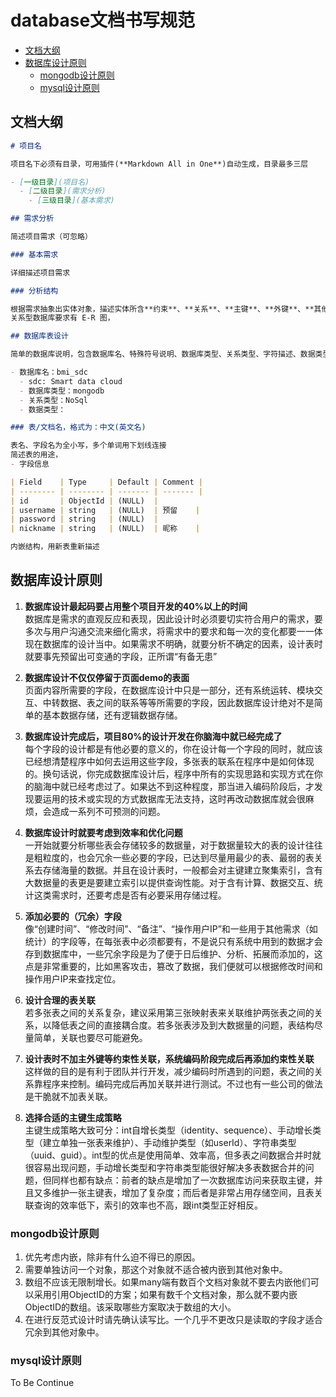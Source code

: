 # database文档书写规范

- [文档大纲](#%e6%96%87%e6%a1%a3%e5%a4%a7%e7%ba%b2)
- [数据库设计原则](#%e6%95%b0%e6%8d%ae%e5%ba%93%e8%ae%be%e8%ae%a1%e5%8e%9f%e5%88%99)
  - [mongodb设计原则](#mongodb%e8%ae%be%e8%ae%a1%e5%8e%9f%e5%88%99)
  - [mysql设计原则](#mysql%e8%ae%be%e8%ae%a1%e5%8e%9f%e5%88%99)

## 文档大纲

```markdown
# 项目名

项目名下必须有目录，可用插件(**Markdown All in One**)自动生成，目录最多三层

- [一级目录](项目名)
  - [二级目录](需求分析)
    - [三级目录](基本需求)

## 需求分析

简述项目需求（可忽略）

### 基本需求

详细描述项目需求

### 分析结构

根据需求抽象出实体对象，描述实体所含**约束**、**关系**、**主键**、**外键**、**其他列**等，分库分表，  
关系型数据库要求有 E-R 图，

## 数据库表设计

简单的数据库说明，包含数据库名、特殊符号说明、数据库类型、关系类型、字符描述、数据类型等， 例如：

- 数据库名：bmi_sdc
  - sdc: Smart data cloud
  - 数据库类型：mongodb
  - 关系类型：NoSql
  - 数据类型：

### 表/文档名，格式为：中文(英文名)

表名、字段名为全小写，多个单词用下划线连接  
简述表的用途，
- 字段信息

| Field    | Type     | Default | Comment |
| -------- | -------- | ------- | ------- |
| id       | ObjectId | (NULL)  |
| username | string   | (NULL)  | 预留    |
| password | string   | (NULL)  |
| nickname | string   | (NULL)  | 昵称    |

内嵌结构，用新表重新描述

```

## 数据库设计原则

1. **数据库设计最起码要占用整个项目开发的40%以上的时间**  
   数据库是需求的直观反应和表现，因此设计时必须要切实符合用户的需求，要多次与用户沟通交流来细化需求，将需求中的要求和每一次的变化都要一一体现在数据库的设计当中。如果需求不明确，就要分析不确定的因素，设计表时就要事先预留出可变通的字段，正所谓“有备无患”

2. **数据库设计不仅仅停留于页面demo的表面**  
   页面内容所需要的字段，在数据库设计中只是一部分，还有系统运转、模块交互、中转数据、表之间的联系等等所需要的字段，因此数据库设计绝对不是简单的基本数据存储，还有逻辑数据存储。

3. **数据库设计完成后，项目80%的设计开发在你脑海中就已经完成了**  
   每个字段的设计都是有他必要的意义的，你在设计每一个字段的同时，就应该已经想清楚程序中如何去运用这些字段，多张表的联系在程序中是如何体现的。换句话说，你完成数据库设计后，程序中所有的实现思路和实现方式在你的脑海中就已经考虑过了。如果达不到这种程度，那当进入编码阶段后，才发现要运用的技术或实现的方式数据库无法支持，这时再改动数据库就会很麻烦，会造成一系列不可预测的问题。

4. **数据库设计时就要考虑到效率和优化问题**  
   一开始就要分析哪些表会存储较多的数据量，对于数据量较大的表的设计往往是粗粒度的，也会冗余一些必要的字段，已达到尽量用最少的表、最弱的表关系去存储海量的数据。并且在设计表时，一般都会对主键建立聚集索引，含有大数据量的表更是要建立索引以提供查询性能。对于含有计算、数据交互、统计这类需求时，还要考虑是否有必要采用存储过程。

5. **添加必要的（冗余）字段**  
   像“创建时间”、“修改时间”、“备注”、“操作用户IP”和一些用于其他需求（如统计）的字段等，在每张表中必须都要有，不是说只有系统中用到的数据才会存到数据库中，一些冗余字段是为了便于日后维护、分析、拓展而添加的，这点是非常重要的，比如黑客攻击，篡改了数据，我们便就可以根据修改时间和操作用户IP来查找定位。

6. **设计合理的表关联**  
   若多张表之间的关系复杂，建议采用第三张映射表来关联维护两张表之间的关系，以降低表之间的直接耦合度。若多张表涉及到大数据量的问题，表结构尽量简单，关联也要尽可能避免。

7. **设计表时不加主外键等约束性关联，系统编码阶段完成后再添加约束性关联**  
   这样做的目的是有利于团队并行开发，减少编码时所遇到的问题，表之间的关系靠程序来控制。编码完成后再加关联并进行测试。不过也有一些公司的做法是干脆就不加表关联。

8. **选择合适的主键生成策略**  
   主键生成策略大致可分：int自增长类型（identity、sequence）、手动增长类型（建立单独一张表来维护）、手动维护类型（如userId）、字符串类型（uuid、guid）。int型的优点是使用简单、效率高，但多表之间数据合并时就很容易出现问题，手动增长类型和字符串类型能很好解决多表数据合并的问题，但同样也都有缺点：前者的缺点是增加了一次数据库访问来获取主键，并且又多维护一张主键表，增加了复杂度；而后者是非常占用存储空间，且表关联查询的效率低下，索引的效率也不高，跟int类型正好相反。

### mongodb设计原则

1. 优先考虑内嵌，除非有什么迫不得已的原因。  
2. 需要单独访问一个对象，那这个对象就不适合被内嵌到其他对象中。  
3. 数组不应该无限制增长。如果many端有数百个文档对象就不要去内嵌他们可以采用引用ObjectID的方案；如果有数千个文档对象，那么就不要内嵌ObjectID的数组。该采取哪些方案取决于数组的大小。  
4. 在进行反范式设计时请先确认读写比。一个几乎不更改只是读取的字段才适合冗余到其他对象中。

### mysql设计原则

To Be Continue
